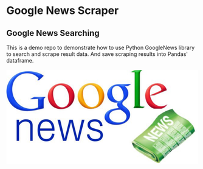 # Google News Scraper
## Google News Searching 
This is a demo repo to demonstrate how to use Python GoogleNews library to search and scrape result data. And save scraping results into Pandas' dataframe.
</br>
</br>
![screenshot](googlescrap.jpeg)
